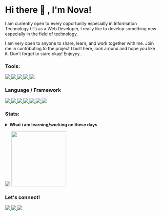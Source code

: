 # Hi there 👋 , I'm Nova!
I am currently open to every opportunity especially in Information Technology (IT) as a Web Developer, I really like to develop something new especially in the field of technology.

I am very open to anyone to share, learn, and work together with me. Join me in contributing to the project I built here, look around and hope you like it. Don't forget to stare okay! Enjoyyy..
### Tools:
<p>
  <a href="https://code.visualstudio.com/">
    <img src="https://img.shields.io/badge/Visual%20Studio-5C2D91?style=flat&logo=Visual%20Studio&logoColor=white" />
  </a>
  <a href="https://www.google.com/intl/id_id/chrome/">
    <img src="https://img.shields.io/badge/Google%20Chrome-4285F4?style=flat&logo=Google%20Chrome&logoColor=white" />
  </a>
  <a href="https://git-scm.com/">
    <img src="https://img.shields.io/badge/Git-F05032?style=flat&logo=Git&logoColor=white" />
  </a>
  <a href="https://getcomposer.org/">
    <img src="https://img.shields.io/badge/Composer-885630?style=flat&logo=Composer&logoColor=white" />
  </a>
  <a href="https://npmjs.com/">
    <img src="https://img.shields.io/badge/NPM-CB3837?style=flat&logo=NPM&logoColor=white" />
  </a>
</p>

### Language / Framework
<p>
  <a href="https://codeigniter.com/">
    <img src="https://img.shields.io/badge/Codeigniter-EE4623?style=flat&logo=Codeigniter&logoColor=white" />
  </a>
  <a href="https://nodejs.org/en/">
    <img src="https://img.shields.io/badge/Node.js-339933?style=flat&logo=Node.js&logoColor=white" />
  </a>
  <a href="https://www.javascript.com/">
    <img src="https://img.shields.io/badge/JavaScript-F7DF1E?style=flat&logo=JavaScript&logoColor=black" />
  </a>
  <a href="https://www.php.net/">
    <img src="https://img.shields.io/badge/PHP-777BB4?style=flat&logo=PHP&logoColor=white" />
  </a>
  <a href="https://reactjs.org/">
    <img src="https://img.shields.io/badge/React-61DAFB?style=flat&logo=React&logoColor=black" />
  </a>
  <a href="https://firebase.google.com/">
    <img src="https://img.shields.io/badge/Firebase-FFCA28?style=flat&logo=Firebase&logoColor=black" />
  </a>
  <a href="https://getbootstrap.com/">
    <img src="https://img.shields.io/badge/Bootstrap-563D7C?style=flat&logo=Bootstrap&logoColor=white" />
  </a>
</p>

### Stats:
<details>
 <summary><strong>What i am learning/working on these days</strong></summary>
    - 🔭 I’m currently working on ...</br>
    - 🌱 I’m currently learning VueJs For Beginners </br>
    - 👯 I’m looking to collaborate on Github </br>
    - 🤔 I’m looking for help with Organization </br>
    - 💬 Ask me about anything.</br>
    - 📫 How to reach me: <a href="mailto:novaardiansyah817@gmail.com">Email me!</a>  </br>
    - 😄 Pronouns: He/Him </br>
    - ⚡ Fun fact: nothing😆 </br>
</details>
<p>
  <img src="https://github-readme-stats.vercel.app/api?username=novaardiansyah&hide=contribs,prs&show_icons=true&hide_border=true&title_color=000" />
  <img src="https://github-readme-stats.vercel.app/api/top-langs/?username=novaardiansyah&layout=compact" height=180 />
</p>

### Let's connect!
<p>
  <a href="https://bit.ly/3oPuqFZ" target="_blank">
    <img src="https://img.shields.io/badge/nova_ardiansyah-30302f?style=flat&logo=linkedin" />
  </a>
  <a href="https://bit.ly/3ehTpNl" target="_blank">
    <img src="https://img.shields.io/badge/@novaardiansyah-30302f?style=flat&logo=instagram&logoColor=white" />
  </a>
  <a href="https://bit.ly/3oKtMJH" target="_blank">
    <img src="https://img.shields.io/badge/nova_ardiansyah-30302f?style=flat&logo=facebook&logoColor=white" />
  </a>
</p>
